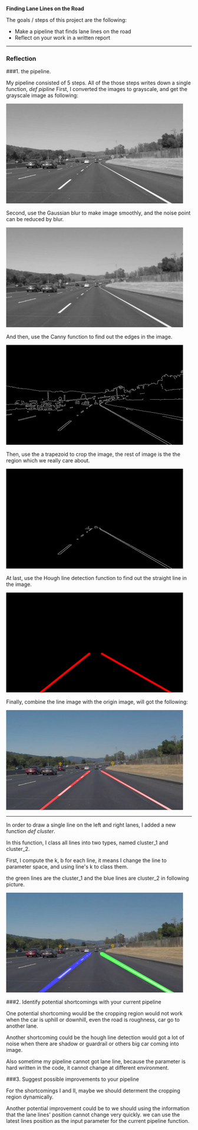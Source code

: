 
**Finding Lane Lines on the Road**

The goals / steps of this project are the following:
* Make a pipeline that finds lane lines on the road
* Reflect on your work in a written report


[//]: # (Image References)

[image_gray]: ./result/grayscale.png "Grayscale"
[image_blur]: ./result/blur_gray.png "Blur"
[image_edges]: ./result/edges.png "Edges"
[image_line]: ./result/line_img.png "line"
[image_region]: ./result/region.png "Region"
[image_output]: ./result/output_img.png "Result Image"
[image_cluster]: ./result/cluster_img.png "Result Image"

---

### Reflection

###1. the pipeline.

My pipeline consisted of 5 steps. All of the those steps writes down a single
function, *def pipline* First, I converted the images to grayscale,
and get the grayscale image as following:

![alt Gray scale Image][image_gray]

Second, use the Gaussian blur to make image smoothly, and the noise point can
be reduced by blur.

![alt Gray Blur Image][image_blur]

And then, use the Canny function to find out the edges in the image.

![alt Canny Image][image_edges]

Then, use the a trapezoid to crop the image, the rest of image is the the region
which we really care about.

![alt Region Image][image_region]

At last, use the Hough line detection function to find out the  straight line in
the image.

![alt Region Image][image_line]

Finally, combine the line image with the origin image, will got the following:

![alt Result Image][image_output]

---

In order to draw a single line on the left and right lanes, I added a new function
*def cluster*.

In this function, I class all lines into two types, named cluster_1 and cluster_2.

First, I compute the k, b for each line, it means I change the line to parameter
space, and using line's k to class them.

the green lines are the cluster_1 and the blue lines are cluster_2 in following
picture.

![alt Cluster Image][image_cluster]

###2. Identify potential shortcomings with your current pipeline


One potential shortcoming would be the cropping region would not work when the
car is uphill or downhill, even the road is roughness, car go to another lane.

Another shortcoming could be the hough line detection would got a lot of noise
when there are shadow or guardrail or others big car coming into image.

Also sometime my pipeline cannot got lane line, because the parameter is hard
written in the code, it cannot change at different environment.

###3. Suggest possible improvements to your pipeline

For the shortcomings I and II, maybe we should determent the cropping region dynamically.

Another potential improvement could be to we should using the information that the
lane lines' position cannot change very quickly. we can use the latest lines position
as the input parameter for the current pipeline function.
